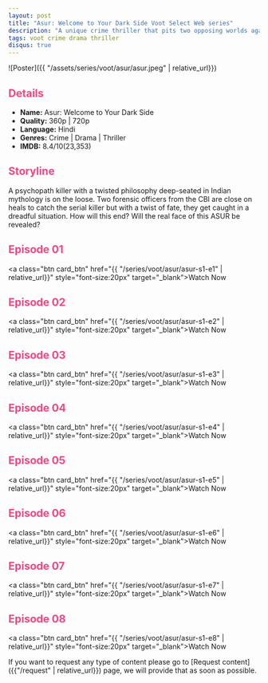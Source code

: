 ```yaml
---
layout: post
title: "Asur: Welcome to Your Dark Side Voot Select Web series"
description: "A unique crime thriller that pits two opposing worlds against each other. The less explored, intricate world of forensic science and the deep mysticism of ancient Indian Mythology."
tags: voot crime drama thriller
disqus: true
---
```

<style>
h2{
    color:#F24784;
}
</style>

![Poster]({{ "/assets/series/voot/asur/asur.jpeg" | relative_url}})

## Details

* **Name:** Asur: Welcome to Your Dark Side
* **Quality:** 360p \| 720p
* **Language:** Hindi
* **Genres:**  Crime \| Drama \| Thriller
* **IMDB:** 8.4/10(23,353)

## Storyline

A psychopath killer with a twisted philosophy deep-seated in Indian mythology is on the loose. Two forensic officers from the CBI are close on heals to catch the serial killer but with a twist of fate, they get caught in a dreadful situation. How will this end? Will the real face of this ASUR be revealed?

## Episode 01

<a class="btn card_btn" href="{{ "/series/voot/asur/asur-s1-e1" | relative_url}}" style="font-size:20px" target="_blank">Watch Now</a>

## Episode 02

<a class="btn card_btn" href="{{ "/series/voot/asur/asur-s1-e2" | relative_url}}" style="font-size:20px" target="_blank">Watch Now</a>

## Episode 03

<a class="btn card_btn" href="{{ "/series/voot/asur/asur-s1-e3" | relative_url}}" style="font-size:20px" target="_blank">Watch Now</a>

## Episode 04

<a class="btn card_btn" href="{{ "/series/voot/asur/asur-s1-e4" | relative_url}}" style="font-size:20px" target="_blank">Watch Now</a>

## Episode 05

<a class="btn card_btn" href="{{ "/series/voot/asur/asur-s1-e5" | relative_url}}" style="font-size:20px" target="_blank">Watch Now</a>

## Episode 06

<a class="btn card_btn" href="{{ "/series/voot/asur/asur-s1-e6" | relative_url}}" style="font-size:20px" target="_blank">Watch Now</a>

## Episode 07

<a class="btn card_btn" href="{{ "/series/voot/asur/asur-s1-e7" | relative_url}}" style="font-size:20px" target="_blank">Watch Now</a>

## Episode 08

<a class="btn card_btn" href="{{ "/series/voot/asur/asur-s1-e8" | relative_url}}" style="font-size:20px" target="_blank">Watch Now</a>


If you want to request any type of content please go to [Request content]({{"/request" | relative_url}}) page, we will provide that as soon as possible.